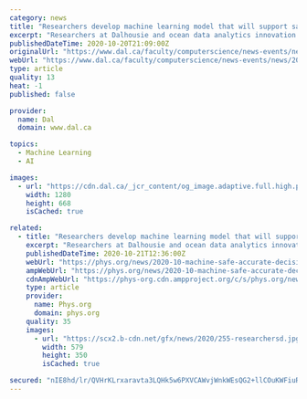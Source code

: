 ```yaml
---
category: news
title: "Researchers develop machine learning model that will support safe and more accurate decision making for the Halifax Harbour"
excerpt: "Researchers at Dalhousie and ocean data analytics innovation environment DeepSense have developed a machine learning method for predicting wind speed and wave height measurements. Such measurements support safe and more accurate decision making by the Halifax Port Authority and the Halifax Marine Pilots."
publishedDateTime: 2020-10-20T21:09:00Z
originalUrl: "https://www.dal.ca/faculty/computerscience/news-events/news/2020/10/20/researchers_develop_machine_learning_model_that_will_support_safe_and_more_accurate_decision_making_for_the_halifax_harbour.html"
webUrl: "https://www.dal.ca/faculty/computerscience/news-events/news/2020/10/20/researchers_develop_machine_learning_model_that_will_support_safe_and_more_accurate_decision_making_for_the_halifax_harbour.html"
type: article
quality: 13
heat: -1
published: false

provider:
  name: Dal
  domain: www.dal.ca

topics:
  - Machine Learning
  - AI

images:
  - url: "https://cdn.dal.ca/_jcr_content/og_image.adaptive.full.high.png/1586637513952.png"
    width: 1280
    height: 668
    isCached: true

related:
  - title: "Researchers develop machine learning model that will support safe and accurate decision making for the Halifax Harbour"
    excerpt: "Researchers at Dalhousie and ocean data analytics innovation environment DeepSense have developed a machine learning method for predicting wind speed and wave height measurements. Such measurements support safe and more accurate decision making by the Halifax Port Authority and the Halifax Marine Pilots."
    publishedDateTime: 2020-10-21T12:36:00Z
    webUrl: "https://phys.org/news/2020-10-machine-safe-accurate-decision-halifax.html"
    ampWebUrl: "https://phys.org/news/2020-10-machine-safe-accurate-decision-halifax.amp"
    cdnAmpWebUrl: "https://phys-org.cdn.ampproject.org/c/s/phys.org/news/2020-10-machine-safe-accurate-decision-halifax.amp"
    type: article
    provider:
      name: Phys.org
      domain: phys.org
    quality: 35
    images:
      - url: "https://scx2.b-cdn.net/gfx/news/2020/255-researchersd.jpg"
        width: 579
        height: 350
        isCached: true

secured: "nIE8hd/lr/QVHrKLrxaravta3LQHk5w6PXVCAWvjWnkWEsQG2+llCOuKWFiuRViYzGZAnPZmhuc7DFXeYTbhwbgWn4/lFWbGgRyqA+dXITVtjkdu2e684vPxhJnVl/V3QZA+yVpQBcZM+QxNWf1iG3fweOE39i1PgY6+nnZwaHQXaF8+RORRyfeFHuTLWoJKedv9qp8n6GVZ9NQ8Bs/A6e70XtRLPVrQY4Zix6or0+Z5Q5om9s5uSvk8maIB4j4X3P4T0nw8CMOLt5fmPpwA5ghhPYL8+vrOyYhaFe+KfaNfOGOxWMp0oVGJKZPRYHho/dmNbFXq6JktdZfJvUGpcyz81wwGMCF/mASfMDVMJQE=;3LVsyBOoPFm/hwnCdM6yuQ=="
---
```


